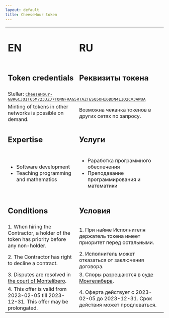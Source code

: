 ```yaml
---
layout: default
title: CheeseHour token
---
```


<table>

  <tr><td><h1>EN</h1></td><td><h1>RU</h1></td></tr>

  <tr><td><h2>Token credentials</h2></td><td><h2>Реквизиты токена</h2></td></tr>

  <tr>
    <td colspan=2>
      Stellar:
      <a  href="https://stellar.expert/explorer/public/asset/CheeseHour-GBRGCJOIT65M723JZJ7TONNFRAG5RTAZTESQ5OHI6DDN4LIO2CV3AWUA"
          style="font-family: monospace;">
        CheeseHour-GBRGCJOIT65M723JZJ7TONNFRAG5RTAZTESQ5OHI6DDN4LIO2CV3AWUA
      </a>
    </td>
  </tr>

  <tr>
    <td>Minting of tokens in other networks is possible on demand.</td>
    <td>Возможна чеканка токенов в других сетях по запросу.</td>
  </tr>

  <tr><td><h2>Expertise</h2></td><td><h2>Услуги</h2></td></tr>

  <tr>
    <td>
      <ul>
        <li>Software development</li>
        <li>Teaching programming and mathematics</li>
      </ul>
    </td>
    <td>
      <ul>
        <li>Раработка программного обеспечения</li>
        <li>Преподавание программирования и математики</li>
      </ul>
    </td>
  </tr>

  <tr><td><h2>Conditions</h2></td><td><h2>Условия</h2></td></tr>

  <tr>
    <td>
      1. When hiring the Contractor,
      a holder of the token has priority before any non-holder.
    </td>
    <td>
      1. При найме Исполнителя
      держатель токена имеет приоритет перед остальными.
    </td>
  </tr>

  <tr>
    <td>2. The Contractor has right to decline a contract.</td>
    <td>2. Исполнитель может отказаться от заключения договора.</td>
  </tr>

  <tr>
    <td>
      3. Disputes are resolved in
      <a href="https://montelibero.org/sud-montelibero">
        the court of Montelibero</a>.
    </td>
    <td>
      3. Споры разрешаются в
      <a href="https://montelibero.org/sud-montelibero">суде Монтелибера</a>.
    </td>
  </tr>

  <tr>
    <td>
      4. This offer is valid from 2023-02-05 till 2023-12-31.
      This offer may be prolongated.
    </td>
    <td>
      4. Оферта действует с 2023-02-05 до 2023-12-31.
      Срок действия может продлеваться.
    </td>
  </tr>

</table>
